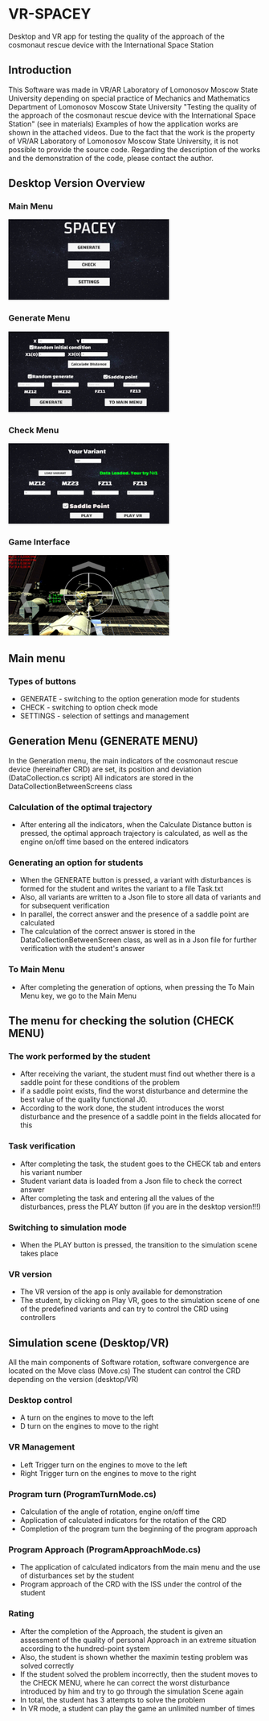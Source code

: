 # VR-SPACEY
Desktop and VR app for testing the quality of the approach of the cosmonaut rescue device with the International Space Station

## Introduction 
This Software was made in VR/AR Laboratory of Lomonosov Moscow State University depending on special practice of Mechanics and Mathematics Department of Lomonosov Moscow State University "Testing the quality of the approach of the cosmonaut rescue device with the International Space Station" (see in materials)
Examples of how the application works are shown in the attached videos.
Due to the fact that the work is the property of VR/AR Laboratory of Lomonosov Moscow State University, it is not possible to provide the source code. Regarding the description of the works and the demonstration of the code, please contact the author.

## Desktop Version Overview
### Main Menu
<img src="https://github.com/Alexart1995/VR-SPACEY/blob/main/MainMenu.png" width="320" height="160"> <br>
### Generate Menu
<img src="https://github.com/Alexart1995/VR-SPACEY/blob/main/GenerateMenu.png" width="320" height="160"> <br> 
### Check Menu
<img src="https://github.com/Alexart1995/VR-SPACEY/blob/main/CheckMenu.png" width="320" height="160"> <br>
### Game Interface
<img src="https://github.com/Alexart1995/VR-SPACEY/blob/main/DesktopGameplay.png" width="320" height="160"> <br>

## Main menu
### Types of buttons
- GENERATE - switching to the option generation mode for students
- CHECK - switching to option check mode
- SETTINGS - selection of settings and management

## Generation Menu (GENERATE MENU)
In the Generation menu, the main indicators of the cosmonaut rescue device (hereinafter CRD) are set, its position and deviation (DataCollection.cs script)
All indicators are stored in the DataCollectionBetweenScreens class
### Calculation of the optimal trajectory
- After entering all the indicators, when the Calculate Distance button is pressed, the optimal approach trajectory is calculated, as well as the engine on/off time based on the entered indicators
### Generating an option for students
- When the GENERATE button is pressed, a variant with disturbances is formed for the student and writes the variant to a file Task.txt
- Also, all variants are written to a Json file to store all data of variants and for subsequent verification
- In parallel, the correct answer and the presence of a saddle point are calculated
- The calculation of the correct answer is stored in the DataCollectionBetweenScreen class, as well as in a Json file for further verification with the student's answer
### To Main Menu
- After completing the generation of options, when pressing the To Main Menu key, we go to the Main Menu

## The menu for checking the solution (CHECK MENU)
### The work performed by the student
- After receiving the variant, the student must find out whether there is a saddle point for these
conditions of the problem
- if a saddle point exists, find the worst disturbance and determine the best
value of the quality functional J0.
- According to the work done, the student introduces the worst disturbance and the presence of a saddle point in the fields allocated for this
### Task verification
- After completing the task, the student goes to the CHECK tab and enters his variant number
- Student variant data is loaded from a Json file to check the correct answer
- After completing the task and entering all the values of the disturbances, press the PLAY button (if you are in the desktop version!!!)
### Switching to simulation mode
- When the PLAY button is pressed, the transition to the simulation scene takes place
### VR version
- The VR version of the app is only available for demonstration
- The student, by clicking on Play VR, goes to the simulation scene of one of the predefined variants and can try to control the CRD using controllers

## Simulation scene (Desktop/VR)
All the main components of Software rotation, software convergence are located on the Move class (Move.cs)
The student can control the CRD depending on the version (desktop/VR)
### Desktop control
- A turn on the engines to move to the left
- D turn on the engines to move to the right
### VR Management
- Left Trigger turn on the engines to move to the left
- Right Trigger turn on the engines to move to the right
### Program turn (ProgramTurnMode.cs)
- Calculation of the angle of rotation, engine on/off time
- Application of calculated indicators for the rotation of the CRD
- Completion of the program turn the beginning of the program approach
### Program Approach (ProgramApproachMode.cs)
- The application of calculated indicators from the main menu and the use of disturbances set by the student
- Program approach of the CRD with the ISS under the control of the student
### Rating
- After the completion of the Approach, the student is given an assessment of the quality of personal Approach in an extreme situation according to the hundred-point system
- Also, the student is shown whether the maximin testing problem was solved correctly
- If the student solved the problem incorrectly, then the student moves to the CHECK MENU, where he can correct the worst disturbance introduced by him and try to go through the simulation Scene again
- In total, the student has 3 attempts to solve the problem
- In VR mode, a student can play the game an unlimited number of times
